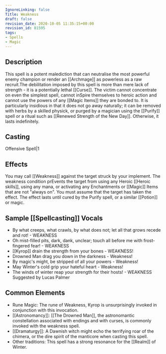 ```yaml
---
IgnoreLinking: false
Title: Weakness
draft: false
revision_date: 2020-10-05 11:35:15+00:00
revision_id: 81595
tags:
- Spells
- Magic
---
```


## Description
This spell is a potent malediction that can neutralise the most powerful enemy champion or render an [[Archmage]] as powerless as a raw recruit.The debilitation imposed by this spell is more than mere lack of strength - it is a potentially lethal [[Curse]]. The victim cannot concentrate on even the simplest spell, cannot inSpire themselves to heroic action and cannot use the powers of any [[Magic Items]] they are bonded to.
It is particularly insidious in that it does not go away naturally; it can be removed with herbs by a skilled physick, or purged by a magician using the [[Purify]] spell or a ritual such as [[Renewed Strength of the New Day]]. Otherwise, it lasts indefinitely.
## Casting
Offensive Spell|1
## Effects
You may call [[Weakness]] against the target struck by your implement.
The weakness condition prEvents the target from using any Heroic [[Heroic skills]], using any mana, or activating any Enchantments or [[Magic]] Items that are not "always on".
You must assume that the target has taken the effect.
The effect lasts until cured by the Purify spell, or a similar [[Potion]] or magic.
## Sample [[Spellcasting]] Vocals
* By what creeps, what crawls, by what does not; let all that grows recede and rot!  - WEAKNESS
* Oh mist-filled pits, dark, dank, unclear; touch all before me with frost-fingered fear! - WEAKNESS
* [[Kyrop]] drain the strength from your bones - WEAKNESS!
* Drowned Man drag you down in the darkness - Weakness!
* By magic's might, be stripped of all your powers - Weakness!
* May Winter's cold grip your hateful heart - Weakness!
* The winds of winter reap your strength for their hosts! - WEAKNESS Suggested by Lucas Palmer
## Common Elements
* Rune Magic: The rune of Weakness, Kyrop is unsurprisingly invoked in conjunction with this invocation.
* [[Astronomancy]]: [[The Drowned Man]], the astronomantic constellation associated with endings and with curses, is commonly invoked with the weakness spell.
* [[Dramaturgy]]: A Dawnish witch might echo the terrifying roar of the chimera, or the dire spirit of the manticore when casting this spell.
* Other traditions: This spell has a strong resonance for the [[Realm]] of Winter.